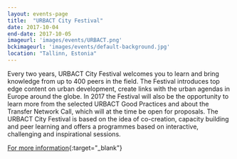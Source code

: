 ```yaml
---
layout: events-page
title:  "URBACT City Festival"
date: 2017-10-04
end-date: 2017-10-05
imageurl: 'images/events/URBACT.png'
bckimageurl: 'images/events/default-background.jpg'
location: "Tallinn, Estonia"
---
```

Every two years, URBACT City Festival welcomes you to learn and bring knowledge from up to 400 peers in the field. The Festival introduces top edge content on urban development, create links with the urban agendas in Europe around the globe. In 2017 the Festival will also be the opportunity to learn more from the selected URBACT Good Practices and about the Transfer Network Call, which will at the time be open for proposals. The URBACT City Festival is based on the idea of co-creation, capacity building and peer learning and offers a programmes based on interactive, challenging and inspirational sessions.

[For more information](http://urbact.eu/urbact-city-festival-tallinn-4-5-october-2017){:target="_blank"}
